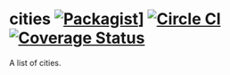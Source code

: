 # cities [![Packagist](https://img.shields.io/packagist/v/znck/cities.svg)](https://packagist.org/packages/znck/cities)] [![Circle CI](https://circleci.com/gh/znck/cities.svg?style=svg)](https://circleci.com/gh/znck/cities) [![Coverage Status](https://coveralls.io/repos/github/znck/cities/badge.svg?branch=master)](https://coveralls.io/github/znck/cities?branch=master) 
A list of cities.
